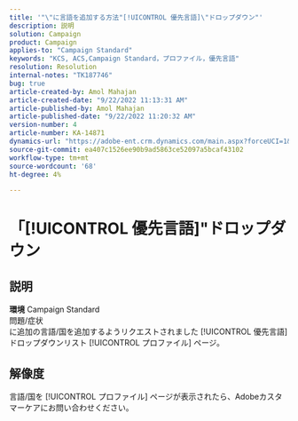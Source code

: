 ```yaml
---
title: '"\"に言語を追加する方法"[!UICONTROL 優先言語]\"ドロップダウン"'
description: 説明
solution: Campaign
product: Campaign
applies-to: "Campaign Standard"
keywords: "KCS, ACS,Campaign Standard，プロファイル，優先言語"
resolution: Resolution
internal-notes: "TK187746"
bug: true
article-created-by: Amol Mahajan
article-created-date: "9/22/2022 11:13:31 AM"
article-published-by: Amol Mahajan
article-published-date: "9/22/2022 11:20:32 AM"
version-number: 4
article-number: KA-14871
dynamics-url: "https://adobe-ent.crm.dynamics.com/main.aspx?forceUCI=1&pagetype=entityrecord&etn=knowledgearticle&id=499d7f92-673a-ed11-9db0-002248086d3d"
source-git-commit: ea407c1526ee90b9ad5863ce52097a5bcaf43102
workflow-type: tm+mt
source-wordcount: '68'
ht-degree: 4%

---
```


# 「[!UICONTROL 優先言語]&quot;ドロップダウン

## 説明

<b>環境</b>
Campaign Standard
<br>問題/症状<br>
に追加の言語/国を追加するようリクエストされました [!UICONTROL 優先言語] ドロップダウンリスト [!UICONTROL プロファイル] ページ。


## 解像度


言語/国を [!UICONTROL プロファイル] ページが表示されたら、Adobeカスタマーケアにお問い合わせください。
